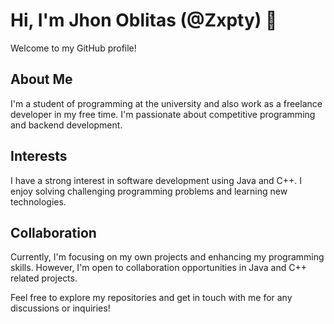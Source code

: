 # Hi, I'm Jhon Oblitas (@Zxpty) 👋

Welcome to my GitHub profile!

## About Me

I'm a student of programming at the university and also work as a freelance developer in my free time. I'm passionate about competitive programming and backend development.

## Interests

I have a strong interest in software development using Java and C++. I enjoy solving challenging programming problems and learning new technologies.

## Collaboration

Currently, I'm focusing on my own projects and enhancing my programming skills. However, I'm open to collaboration opportunities in Java and C++ related projects.

Feel free to explore my repositories and get in touch with me for any discussions or inquiries!



